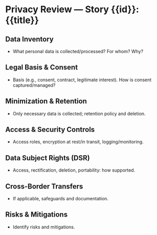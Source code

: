 # Privacy Review — Story {{id}}: {{title}}

## Data Inventory
- What personal data is collected/processed? For whom? Why?

## Legal Basis & Consent
- Basis (e.g., consent, contract, legitimate interest). How is consent captured/managed?

## Minimization & Retention
- Only necessary data is collected; retention policy and deletion.

## Access & Security Controls
- Access roles, encryption at rest/in transit, logging/monitoring.

## Data Subject Rights (DSR)
- Access, rectification, deletion, portability: how supported.

## Cross-Border Transfers
- If applicable, safeguards and documentation.

## Risks & Mitigations
- Identify risks and mitigations.
